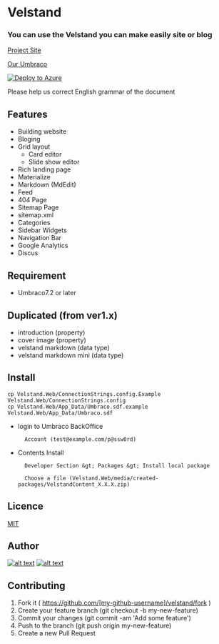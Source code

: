 <!-- Please don't remove this: Grab your social icons from https://github.com/carlsednaoui/gitsocial -->

Velstand
======================

### You can use the Velstand you can make easily site or blog

[Project Site](http://velstand.info/)

[Our Umbraco](http://our.umbraco.org//projects/starter-kits/velstand)

[![Deploy to Azure](http://azuredeploy.net/deploybutton.png)](https://azuredeploy.net/)

Please help us correct English grammar of the document


## Features
* Building website
* Bloging
* Grid layout
  * Card editor
  * Slide show editor
* Rich landing page
* Materialize
* Markdown (MdEdit)
* Feed
* 404 Page
* Sitemap Page
* sitemap.xml
* Categories
* Sidebar Widgets
* Navigation Bar
* Google Analytics
* Discus


## Requirement
* Umbraco7.2 or later

## Duplicated (from ver1.x)
* introduction (property)
* cover image (property)
* velstand markdown (data type)
* velstand markdown mini (data type)


## Install
```
cp Velstand.Web/ConnectionStrings.config.Example  Velstand.Web/ConnectionStrings.config
cp Velstand.Web/App_Data/Umbraco.sdf.example  Velstand.Web/App_Data/Umbraco.sdf
```

* login to Umbraco BackOffice

        Account (test@example.com/p@ssw0rd)

* Contents Install

        Developer Section &gt; Packages &gt; Install local package

        Choose a file (Velstand.Web/media/created-packages/VelstandContent_X.X.X.zip)


## Licence
[MIT](https://github.com/tcnksm/tool/blob/master/LICENCE)


## Author
[![alt text][1.1]][1]
[![alt text][6.1]][6]

<!-- icons with padding -->

[1.1]: http://i.imgur.com/tXSoThF.png (twitter icon with padding)
[6.1]: http://i.imgur.com/0o48UoR.png (github icon with padding)

<!-- links to your social media accounts -->
<!-- update these accordingly -->

[1]: http://www.twitter.com/shwld
[6]: http://www.github.com/shwld

## Contributing
1. Fork it ( https://github.com/[my-github-username]/velstand/fork )
2. Create your feature branch (git checkout -b my-new-feature)
3. Commit your changes (git commit -am 'Add some feature')
4. Push to the branch (git push origin my-new-feature)
5. Create a new Pull Request

